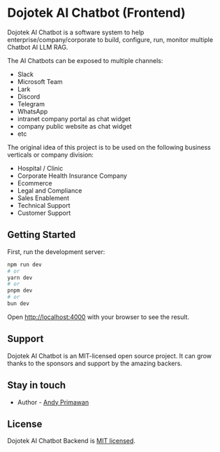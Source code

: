 # Dojotek AI Chatbot (Frontend)

Dojotek AI Chatbot is a software system to help enterprise/company/corporate to build, configure, run, monitor multiple Chatbot AI LLM RAG.

The AI Chatbots can be exposed to multiple channels:
- Slack
- Microsoft Team
- Lark
- Discord
- Telegram
- WhatsApp
- intranet company portal as chat widget
- company public website as chat widget
- etc

The original idea of this project is to be used on the following business verticals or company division:
- Hospital / Clinic
- Corporate Health Insurance Company
- Ecommerce
- Legal and Compliance
- Sales Enablement
- Technical Support
- Customer Support


## Getting Started

First, run the development server:

```bash
npm run dev
# or
yarn dev
# or
pnpm dev
# or
bun dev
```

Open [http://localhost:4000](http://localhost:4000) with your browser to see the result.


## Support

Dojotek AI Chatbot is an MIT-licensed open source project. It can grow thanks to the sponsors and support by the amazing backers.


## Stay in touch

- Author - [Andy Primawan](https://www.linkedin.com/in/andy-primawan/)


## License

Dojotek AI Chatbot Backend is [MIT licensed](https://github.com/dojotek/dojotek-ai-chatbot-frontend/blob/master/LICENSE).
